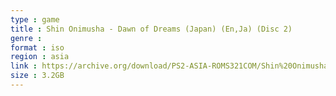 ```yaml
---
type : game
title : Shin Onimusha - Dawn of Dreams (Japan) (En,Ja) (Disc 2)
genre : 
format : iso
region : asia
link : https://archive.org/download/PS2-ASIA-ROMS321COM/Shin%20Onimusha%20-%20Dawn%20of%20Dreams%20%28Japan%29%20%28En%2CJa%29%20%28Disc%202%29.7z
size : 3.2GB
---
```

